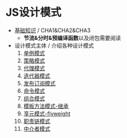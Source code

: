 # JS设计模式

* [基础知识](https://github.com/JiangWeixian/JS-Books/blob/master/JS%E8%AE%BE%E8%AE%A1%E6%A8%A1%E5%BC%8F(Desgin-Patterns)/%E5%9F%BA%E7%A1%80%E7%9F%A5%E8%AF%86/%E5%9F%BA%E7%A1%80%E7%9F%A5%E8%AF%86.md) / CHA1&CHA2&CHA3
  * **节流&分时&预编译函数**以及闭包需要阅读
* 设计模式主体 / 介绍各种设计模式  
  1. [单例模式](https://github.com/JiangWeixian/JS-Books/blob/master/JS%E8%AE%BE%E8%AE%A1%E6%A8%A1%E5%BC%8F(Desgin-Patterns)/%E8%AE%BE%E8%AE%A1%E6%A8%A1%E5%BC%8F/%E5%8D%95%E4%BE%8B%E6%A8%A1%E5%BC%8F.md) 
  2. [策略模式](https://github.com/JiangWeixian/JS-Books/blob/master/JS%E8%AE%BE%E8%AE%A1%E6%A8%A1%E5%BC%8F(Desgin-Patterns)/%E8%AE%BE%E8%AE%A1%E6%A8%A1%E5%BC%8F/%E7%AD%96%E7%95%A5%E6%A8%A1%E5%BC%8F.md)
  3. [代理模式](https://github.com/JiangWeixian/JS-Books/blob/master/JS%E8%AE%BE%E8%AE%A1%E6%A8%A1%E5%BC%8F(Desgin-Patterns)/%E8%AE%BE%E8%AE%A1%E6%A8%A1%E5%BC%8F/%E4%BB%A3%E7%90%86%E6%A8%A1%E5%BC%8F.md)
  4. [迭代器模式](https://github.com/JiangWeixian/JS-Books/blob/master/JS%E8%AE%BE%E8%AE%A1%E6%A8%A1%E5%BC%8F(Desgin-Patterns)/%E8%AE%BE%E8%AE%A1%E6%A8%A1%E5%BC%8F/%E8%BF%AD%E4%BB%A3%E5%99%A8%E6%A8%A1%E5%BC%8F.md)
  5. [发布订阅模式](https://github.com/JiangWeixian/JS-Books/blob/master/JS%E8%AE%BE%E8%AE%A1%E6%A8%A1%E5%BC%8F(Desgin-Patterns)/%E8%AE%BE%E8%AE%A1%E6%A8%A1%E5%BC%8F/%E5%8F%91%E5%B8%83%E8%AE%A2%E9%98%85%E6%A8%A1%E5%BC%8F.md)
  6. [命令模式](https://github.com/JiangWeixian/JS-Books/blob/master/JS%E8%AE%BE%E8%AE%A1%E6%A8%A1%E5%BC%8F(Desgin-Patterns)/%E8%AE%BE%E8%AE%A1%E6%A8%A1%E5%BC%8F/%E5%91%BD%E4%BB%A4%E6%A8%A1%E5%BC%8F.md)
  7. [组合模式](https://github.com/JiangWeixian/JS-Books/blob/master/JS%E8%AE%BE%E8%AE%A1%E6%A8%A1%E5%BC%8F(Desgin-Patterns)/%E8%AE%BE%E8%AE%A1%E6%A8%A1%E5%BC%8F/%E7%BB%84%E5%90%88%E6%A8%A1%E5%BC%8F.md)
  8. [模板方法模式-继承](https://github.com/JiangWeixian/JS-Books/blob/master/JS%E8%AE%BE%E8%AE%A1%E6%A8%A1%E5%BC%8F(Desgin-Patterns)/%E8%AE%BE%E8%AE%A1%E6%A8%A1%E5%BC%8F/%E6%A8%A1%E6%9D%BF%E6%96%B9%E6%B3%95%E6%A8%A1%E5%BC%8F.md)
  9. [享元模式-flyweight](https://github.com/JiangWeixian/JS-Books/blob/master/JS%E8%AE%BE%E8%AE%A1%E6%A8%A1%E5%BC%8F(Desgin-Patterns)/%E8%AE%BE%E8%AE%A1%E6%A8%A1%E5%BC%8F/%E4%BA%AB%E5%85%83%E6%A8%A1%E5%BC%8F.md)
  10. [职责链模式](https://github.com/JiangWeixian/JS-Books/blob/master/JS%E8%AE%BE%E8%AE%A1%E6%A8%A1%E5%BC%8F(Desgin-Patterns)/%E8%AE%BE%E8%AE%A1%E6%A8%A1%E5%BC%8F/%E8%81%8C%E8%B4%A3%E9%93%BE%E6%A8%A1%E5%BC%8F.md)
  11. [中介者模式](https://github.com/JiangWeixian/JS-Books/blob/master/JS%E8%AE%BE%E8%AE%A1%E6%A8%A1%E5%BC%8F(Desgin-Patterns)/%E8%AE%BE%E8%AE%A1%E6%A8%A1%E5%BC%8F/%E4%B8%AD%E4%BB%8B%E8%80%85%E6%A8%A1%E5%BC%8F.md)